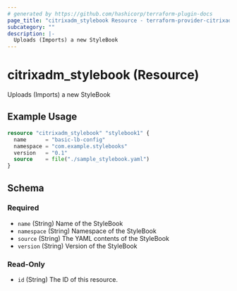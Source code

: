 ```yaml
---
# generated by https://github.com/hashicorp/terraform-plugin-docs
page_title: "citrixadm_stylebook Resource - terraform-provider-citrixadm"
subcategory: ""
description: |-
  Uploads (Imports) a new StyleBook
---
```


# citrixadm_stylebook (Resource)

Uploads (Imports) a new StyleBook

## Example Usage

```terraform
resource "citrixadm_stylebook" "stylebook1" {
  name      = "basic-lb-config"
  namespace = "com.example.stylebooks"
  version   = "0.1"
  source    = file("./sample_stylebook.yaml")
}
```

<!-- schema generated by tfplugindocs -->
## Schema

### Required

- `name` (String) Name of the StyleBook
- `namespace` (String) Namespace of the StyleBook
- `source` (String) The YAML contents of the StyleBook
- `version` (String) Version of the StyleBook

### Read-Only

- `id` (String) The ID of this resource.


